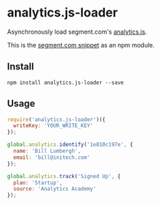 # analytics.js-loader

Asynchronously load segment.com's
[analytics.js](https://segment.com/docs/libraries/analytics.js/).

This is the [segment.com snippet](https://segment.com/docs/libraries/analytics.js/quickstart/#step-1-copy-the-snippet) as an npm module.

## Install

```shell
npm install analytics.js-loader --save
```

## Usage

```js
require('analytics.js-loader')({
  writeKey: 'YOUR_WRITE_KEY'
});

global.analytics.identify('1e810c197e', {
  name: 'Bill Lumbergh',
  email: 'bill@initech.com'
});

global.analytics.track('Signed Up', {
  plan: 'Startup',
  source: 'Analytics Academy'
});
```


